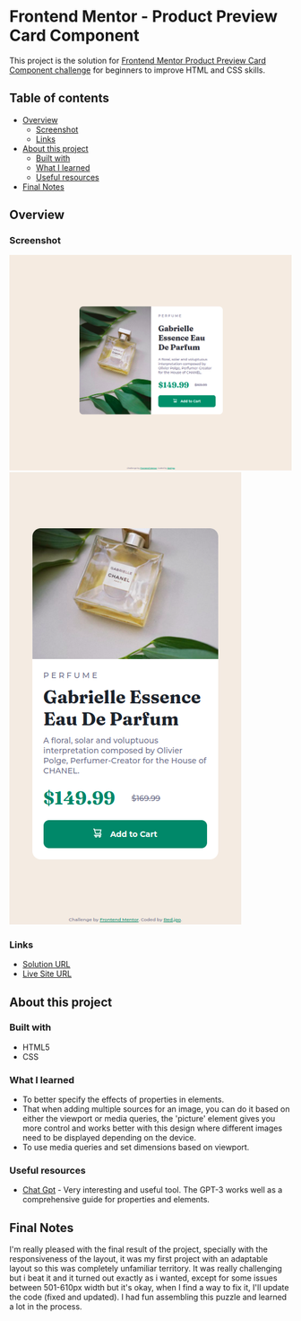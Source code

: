 # Frontend Mentor - Product Preview Card Component

This project is the solution for [Frontend Mentor Product Preview Card Component challenge](https://www.frontendmentor.io/challenges/product-preview-card-component-GO7UmttRfa/hub) for beginners to improve HTML and CSS skills.

## Table of contents

+ [Overview](#overview)
  + [Screenshot](#screenshot)
  + [Links](#links)
+ [About this project](#about-this-project)
  + [Built with](#built-with)
  + [What I learned](#what-i-learned)
  + [Useful resources](#useful-resources)
+ [Final Notes](#final-notes)

## Overview

### Screenshot
![](/images/Screenshot-2023-03-19.png)
![](/images/Screenshot2-2023-03-19.png)

### Links

- [Solution URL](https://github.com/red-jpo/Product-Preview-Card-Component-Solution)
- [Live Site URL](https://red-jpo.github.io/Product-Preview-Card-Component-Solution/)

## About this project

### Built with

- HTML5
- CSS

### What I learned

- To better specify the effects of properties in elements.
- That when adding multiple sources for an image, you can do it based on either the viewport or media queries, the 'picture' element gives you more control and works better with this design where different images need to be displayed depending on the device.
- To use media queries and set dimensions based on viewport.

### Useful resources

- [Chat Gpt](https://chat.openai.com/) - Very interesting and useful tool. The GPT-3 works well as a comprehensive guide for properties and elements.

## Final Notes

I'm really pleased with the final result of the project, specially with the responsiveness of the layout, it was my first project with an adaptable layout so this was completely unfamiliar territory. It was really challenging but i beat it and it turned out exactly as i wanted, except for some issues between 501-610px width but it's okay, when I find a way to fix it, I'll update the code (fixed and updated). I had fun assembling this puzzle and learned a lot in the process. 


